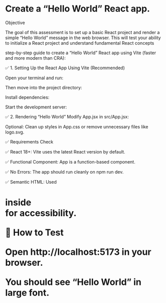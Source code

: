 # Create a “Hello World” React app.

Objective  

The goal of this assessment is to set up a basic React project and render a simple “Hello World” message in the web browser. This will test your ability to initialize a React project and understand fundamental React concepts

step-by-step guide to create a “Hello World” React app using Vite (faster and more modern than CRA):

✅ 1. Setting Up the React App
Using Vite (Recommended)

Open your terminal and run:

Then move into the project directory:

Install dependencies:

Start the development server:

✅ 2. Rendering “Hello World”
Modify App.jsx in src/App.jsx:

Optional: Clean up styles in App.css or remove unnecessary files like logo.svg.

✅ Requirements Check

✅ React 18+: Vite uses the latest React version by default.

✅ Functional Component: App is a function-based component.

✅ No Errors: The app should run cleanly on npm run dev.

✅ Semantic HTML: Used <h1> inside <main> for accessibility.

🧪 How to Test

Open http://localhost:5173 in your browser.

You should see “Hello World” in large font.

